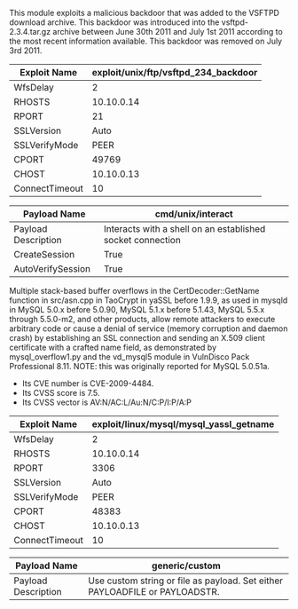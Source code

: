 This module exploits a malicious backdoor that was added to the VSFTPD download archive. This backdoor was introduced into the vsftpd-2.3.4.tar.gz archive between June 30th 2011 and July 1st 2011 according to the most recent information available. This backdoor was removed on July 3rd 2011.

| Exploit Name | exploit/unix/ftp/vsftpd_234_backdoor |
| --- | --- |
| WfsDelay | 2 |
| RHOSTS | 10.10.0.14 |
| RPORT | 21 |
| SSLVersion | Auto |
| SSLVerifyMode | PEER |
| CPORT | 49769 |
| CHOST | 10.10.0.13 |
| ConnectTimeout | 10 |

| Payload Name | cmd/unix/interact |
| --- | --- |
| Payload Description | Interacts with a shell on an established socket connection |
| CreateSession | True |
| AutoVerifySession | True |

Multiple stack-based buffer overflows in the CertDecoder::GetName function in src/asn.cpp in TaoCrypt in yaSSL before 1.9.9, as used in mysqld in MySQL 5.0.x before 5.0.90, MySQL 5.1.x before 5.1.43, MySQL 5.5.x through 5.5.0-m2, and other products, allow remote attackers to execute arbitrary code or cause a denial of service (memory corruption and daemon crash) by establishing an SSL connection and sending an X.509 client certificate with a crafted name field, as demonstrated by mysql_overflow1.py and the vd_mysql5 module in VulnDisco Pack Professional 8.11. NOTE: this was originally reported for MySQL 5.0.51a.
* Its CVE number is CVE-2009-4484.
* Its CVSS score is 7.5.
* Its CVSS vector is AV:N/AC:L/Au:N/C:P/I:P/A:P

| Exploit Name | exploit/linux/mysql/mysql_yassl_getname |
| --- | --- |
| WfsDelay | 2 |
| RHOSTS | 10.10.0.14 |
| RPORT | 3306 |
| SSLVersion | Auto |
| SSLVerifyMode | PEER |
| CPORT | 48383 |
| CHOST | 10.10.0.13 |
| ConnectTimeout | 10 |

| Payload Name | generic/custom |
| --- | --- |
| Payload Description | Use custom string or file as payload. Set either PAYLOADFILE or PAYLOADSTR. |

